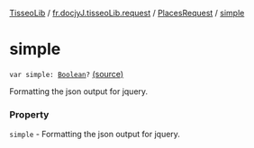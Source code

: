 [TisseoLib](../../index.md) / [fr.docjyJ.tisseoLib.request](../index.md) / [PlacesRequest](index.md) / [simple](./simple.md)

# simple

`var simple: `[`Boolean`](https://kotlinlang.org/api/latest/jvm/stdlib/kotlin/-boolean/index.html)`?` [(source)](https://github.com/docjyj/tisseoLib/tree/master/src/main/kotlin/fr/docjyJ/tisseoLib/request/PlacesRequest.kt#L69)

Formatting the json output for jquery.

### Property

`simple` - Formatting the json output for jquery.